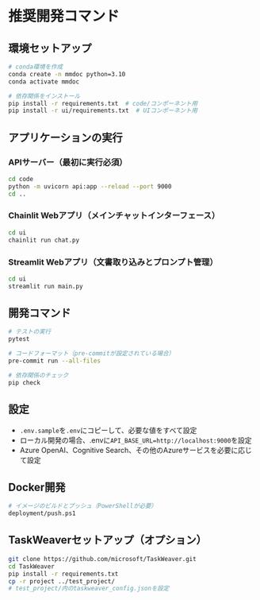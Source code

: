 # 推奨開発コマンド

## 環境セットアップ
```bash
# conda環境を作成
conda create -n mmdoc python=3.10
conda activate mmdoc

# 依存関係をインストール
pip install -r requirements.txt  # code/コンポーネント用
pip install -r ui/requirements.txt  # UIコンポーネント用
```

## アプリケーションの実行

### APIサーバー（最初に実行必須）
```bash
cd code
python -m uvicorn api:app --reload --port 9000
cd ..
```

### Chainlit Webアプリ（メインチャットインターフェース）
```bash
cd ui
chainlit run chat.py
```

### Streamlit Webアプリ（文書取り込みとプロンプト管理）
```bash
cd ui
streamlit run main.py
```

## 開発コマンド
```bash
# テストの実行
pytest

# コードフォーマット（pre-commitが設定されている場合）
pre-commit run --all-files

# 依存関係のチェック
pip check
```

## 設定
- `.env.sample`を`.env`にコピーして、必要な値をすべて設定
- ローカル開発の場合、.envに`API_BASE_URL=http://localhost:9000`を設定
- Azure OpenAI、Cognitive Search、その他のAzureサービスを必要に応じて設定

## Docker開発
```bash
# イメージのビルドとプッシュ（PowerShellが必要）
deployment/push.ps1
```

## TaskWeaverセットアップ（オプション）
```bash
git clone https://github.com/microsoft/TaskWeaver.git
cd TaskWeaver
pip install -r requirements.txt
cp -r project ../test_project/
# test_project/内のtaskweaver_config.jsonを設定
```